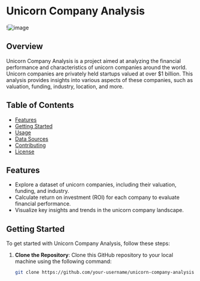 # Unicorn Company Analysis

!![image](https://github.com/Aduracodez/Unicorn-companies-Analysis/assets/61586386/a25f4a6e-5c1d-4947-9219-851d72299d70)


## Overview

Unicorn Company Analysis is a project aimed at analyzing the financial performance and characteristics of unicorn companies around the world. Unicorn companies are privately held startups valued at over $1 billion. This analysis provides insights into various aspects of these companies, such as valuation, funding, industry, location, and more.

## Table of Contents

- [Features](#features)
- [Getting Started](#getting-started)
- [Usage](#usage)
- [Data Sources](#data-sources)
- [Contributing](#contributing)
- [License](#license)

## Features

- Explore a dataset of unicorn companies, including their valuation, funding, and industry.
- Calculate return on investment (ROI) for each company to evaluate financial performance.
- Visualize key insights and trends in the unicorn company landscape.

## Getting Started

To get started with Unicorn Company Analysis, follow these steps:

1. **Clone the Repository**: Clone this GitHub repository to your local machine using the following command:

   ```bash
   git clone https://github.com/your-username/unicorn-company-analysis.git
